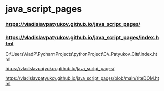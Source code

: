 # java_script_pages

### https://vladislavpatyukov.github.io/java_script_pages/

### https://vladislavpatyukov.github.io/java_script_pages/index.html

C:\Users\VladP\PycharmProjects\pythonProject\CV_Patyukov_Cite\index.html

https://vladislavpatyukov.github.io/java_script_pages/

https://vladislavpatyukov.github.io/java_script_pages/blob/main/siteDOM.html
